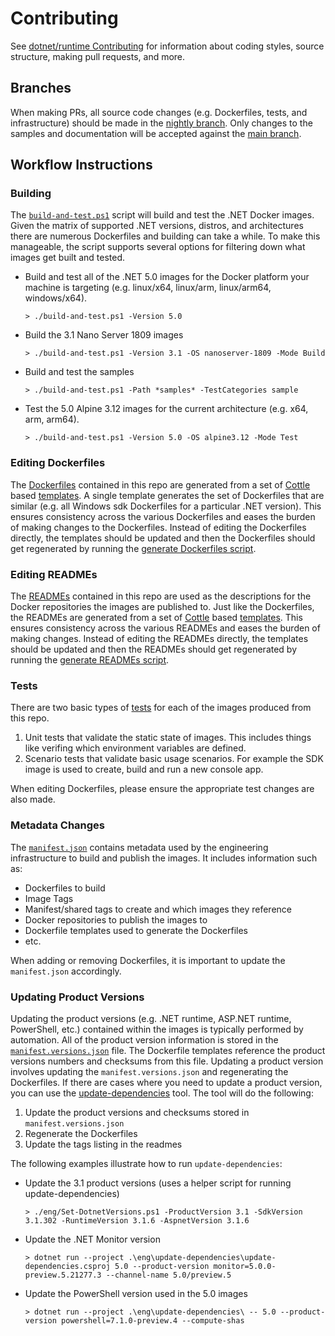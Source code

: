 # Contributing

See [dotnet/runtime Contributing](https://github.com/dotnet/runtime/blob/master/CONTRIBUTING.md) for information about coding styles, source structure, making pull requests, and more.

## Branches

When making PRs, all source code changes (e.g. Dockerfiles, tests, and infrastructure) should be made in the [nightly branch](https://github.com/dotnet/dotnet-docker/tree/nightly). Only changes to the samples and documentation will be accepted against the [main branch](https://github.com/dotnet/dotnet-docker/tree/main).

## Workflow Instructions

### Building

The [`build-and-test.ps1`](https://github.com/dotnet/dotnet-docker/blob/main/build-and-test.ps1) script will build and test the .NET Docker images. Given the matrix of supported .NET versions, distros, and architectures there are numerous Dockerfiles and building can take a while. To make this manageable, the script supports several options for filtering down what images get built and tested.

- Build and test all of the .NET 5.0 images for the Docker platform your machine is targeting (e.g. linux/x64, linux/arm, linux/arm64, windows/x64).

    ``` console
    > ./build-and-test.ps1 -Version 5.0
    ```

- Build the 3.1 Nano Server 1809 images

    ``` console
    > ./build-and-test.ps1 -Version 3.1 -OS nanoserver-1809 -Mode Build
    ```

- Build and test the samples

    ``` console
    > ./build-and-test.ps1 -Path *samples* -TestCategories sample
    ```

- Test the 5.0 Alpine 3.12 images for the current architecture (e.g. x64, arm, arm64).

    ``` console
    > ./build-and-test.ps1 -Version 5.0 -OS alpine3.12 -Mode Test
    ```

### Editing Dockerfiles

The [Dockerfiles](https://github.com/search?q=repo%3Adotnet%2Fdotnet-docker+filename%3ADockerfile&type=Code&ref=advsearch&l=&l=) contained in this repo are generated from a set of [Cottle](https://cottle.readthedocs.io/en/stable/page/01-overview.html) based [templates](https://github.com/dotnet/dotnet-docker/tree/main/eng/dockerfile-templates). A single template generates the set of Dockerfiles that are similar (e.g. all Windows sdk Dockerfiles for a particular .NET version).  This ensures consistency across the various Dockerfiles and eases the burden of making changes to the Dockerfiles.  Instead of editing the Dockerfiles directly, the templates should be updated and then the Dockerfiles should get regenerated by running the [generate Dockerfiles script](https://github.com/dotnet/dotnet-docker/blob/main/eng/dockerfile-templates/Get-GeneratedDockerfiles.ps1).

### Editing READMEs

The [READMEs](https://github.com/search?q=repo%3Adotnet%2Fdotnet-docker+filename%3AREADME+path%3A%2F&type=Code&ref=advsearch&l=&l=) contained in this repo are used as the descriptions for the Docker repositories the images are published to.  Just like the Dockerfiles, the READMEs are generated from a set of [Cottle](https://cottle.readthedocs.io/en/stable/page/01-overview.html) based [templates](https://github.com/dotnet/dotnet-docker/tree/main/eng/readme-templates).  This ensures consistency across the various READMEs and eases the burden of making changes.  Instead of editing the READMEs directly, the templates should be updated and then the READMEs should get regenerated by running the [generate READMEs script](https://github.com/dotnet/dotnet-docker/blob/main/eng/readme-templates/Get-GeneratedReadmes.ps1).

### Tests

There are two basic types of [tests](https://github.com/dotnet/dotnet-docker/tree/main/tests) for each of the images produced from this repo.

1. Unit tests that validate the static state of images.  This includes things like verifing which environment variables are defined.
1. Scenario tests that validate basic usage scenarios.  For example the SDK image is used to create, build and run a new console app.

When editing Dockerfiles, please ensure the appropriate test changes are also made.

### Metadata Changes

The [`manifest.json`](https://github.com/dotnet/dotnet-docker/blob/main/manifest.json) contains metadata used by the engineering infrastructure to build and publish the images.  It includes information such as:

- Dockerfiles to build
- Image Tags
- Manifest/shared tags to create and which images they reference
- Docker repositories to publish the images to
- Dockerfile templates used to generate the Dockerfiles
- etc.

When adding or removing Dockerfiles, it is important to update the `manifest.json` accordingly.

### Updating Product Versions

Updating the product versions (e.g. .NET runtime, ASP.NET runtime, PowerShell, etc.) contained within the images is typically performed by automation. All of the product version information is stored in the [`manifest.versions.json`](https://github.com/dotnet/dotnet-docker/blob/main/manifest.versions.json) file. The Dockerfile templates reference the product versions numbers and checksums from this file. Updating a product version involves updating the `manifest.versions.json` and regenerating the Dockerfiles. If there are cases where you need to update a product version, you can use the [update-dependencies](https://github.com/dotnet/dotnet-docker/tree/main/eng/update-dependencies) tool.  The tool will do the following:

1. Update the product versions and checksums stored in `manifest.versions.json`
1. Regenerate the Dockerfiles
1. Update the tags listing in the readmes

The following examples illustrate how to run `update-dependencies`:

- Update the 3.1 product versions (uses a helper script for running update-dependencies)

    ``` console
    > ./eng/Set-DotnetVersions.ps1 -ProductVersion 3.1 -SdkVersion 3.1.302 -RuntimeVersion 3.1.6 -AspnetVersion 3.1.6
    ```

- Update the .NET Monitor version

    ``` console
    > dotnet run --project .\eng\update-dependencies\update-dependencies.csproj 5.0 --product-version monitor=5.0.0-preview.5.21277.3 --channel-name 5.0/preview.5
    ```

- Update the PowerShell version used in the 5.0 images

    ``` console
    > dotnet run --project .\eng\update-dependencies\ -- 5.0 --product-version powershell=7.1.0-preview.4 --compute-shas
    ```
